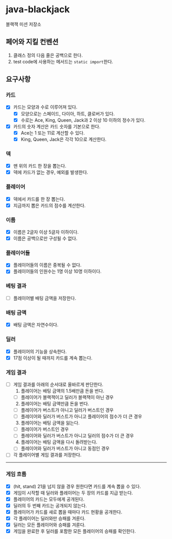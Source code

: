 # java-blackjack

블랙잭 미션 저장소

## 페어와 지킬 컨벤션
1. 클래스 정의 다음 줄은 공백으로 한다.
2. test code에 사용하는 메서드는 `static import`한다.

## 요구사항
### 카드
- [x] 카드는 모양과 수로 이루어져 있다.
  - [x] 모양으로는 스페이드, 다이아, 하트, 클로버가 있다.
  - [x] 수로는 Ace, King, Queen, Jack과 2 이상 10 이하의 정수가 있다.
- [x] 카드의 숫자 계산은 카드 숫자를 기본으로 한다.
  - [x] Ace는 1 또는 11로 계산할 수 있다.
  - [x] King, Queen, Jack은 각각 10으로 계산한다.
  
### 덱
- [x] 맨 위의 카드 한 장을 뽑는다.
- [x] 덱에 카드가 없는 경우, 예외를 발생한다.

### 플레이어
- [x] 덱에서 카드를 한 장 뽑는다.
- [x] 지금까지 뽑은 카드의 점수를 계산한다.

### 이름
- [x] 이름은 2글자 이상 5글자 이하이다.
- [x] 이름은 공백으로만 구성될 수 없다.

### 플레이어들
- [x] 플레이어들의 이름은 중복될 수 없다.
- [x] 플레이어들의 인원수는 1명 이상 10명 이하이다.

### 베팅 결과
- [ ] 플레이어별 배팅 금액을 저장한다.

### 배팅 금액
- [x] 배팅 금액은 자연수이다.

### 딜러
- [x] 플레이어의 기능을 상속한다.
- [x] 17점 이상이 될 때까지 카드를 계속 뽑는다.

### 게임 결과
- [ ] 게임 결과를 아래의 순서대로 올바르게 판단한다.
  1. 플레이어는 배팅 금액의 1.5배만큼 돈을 번다.
  - [ ] 플레이어가 블랙잭이고 딜러가 블랙잭이 아닌 경우
  2. 플레이어는 배팅 금액만큼 돈을 번다.
  - [ ] 플레이어가 버스트가 아니고 딜러가 버스트인 경우
  - [ ] 플레이어와 딜러가 버스트가 아니고 플레이어의 점수가 더 큰 경우
  3. 플레이어는 배팅 금액을 잃는다.
  - [ ] 플레이어가 버스트인 경우
  - [ ] 플레이어와 딜러가 버스트가 아니고 딜러의 점수가 더 큰 경우
  4. 플레이어는 배팅 금액을 다시 돌려받는다.
  - [ ] 플레이어와 딜러가 버스트가 아니고 동점인 경우
- [ ] 각 플레이어별 게임 결과를 저장한다.

---

### 게임 흐름
- [x] (hit, stand) 21을 넘지 않을 경우 원한다면 카드를 계속 뽑을 수 있다.
- [x] 게임이 시작할 때 딜러와 플레이어는 두 장의 카드를 지급 받는다.
- [x] 플레이어의 카드는 모두에게 공개된다.
- [x] 딜러의 두 번째 카드는 공개되지 않는다.
- [x] 플레이어가 카드를 새로 뽑을 때마다 카드 현황을 공개한다.
- [x] 각 플레이어는 딜러와만 승패를 겨룬다.
- [x] 딜러는 모든 플레이어와 승패를 겨룬다.
- [x] 게임을 완료한 후 딜러를 포함한 모든 플레이어의 승패를 확인한다.
